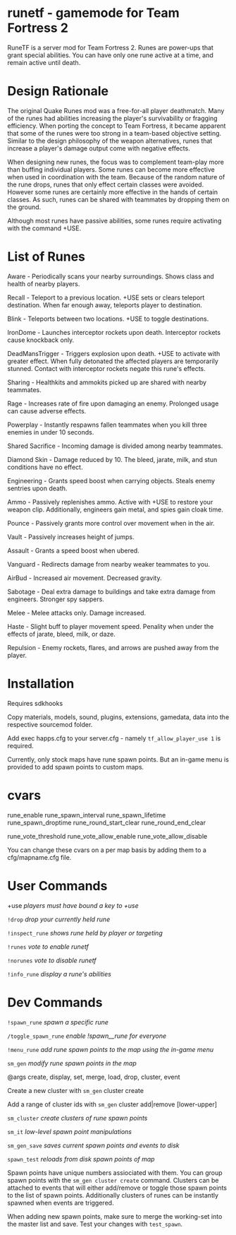 runetf - gamemode for Team Fortress 2
=================

RuneTF is a server mod for Team Fortress 2. Runes are power-ups that grant special abilities. You can have only one rune active at a time, and remain active until death.


Design Rationale
======
The original Quake Runes mod was a free-for-all player deathmatch. Many of the runes had abilities increasing the player's survivability or fragging efficiency. When porting the concept to Team Fortress, it became apparent that some of the runes were too strong in a team-based objective setting. Similar to the design philosophy of the weapon alternatives, runes that increase a player's damage output come with negative effects.

When designing new runes, the focus was to complement team-play more than buffing individual players. Some runes can become more effective when used in coordination with the team. Because of the random nature of the rune drops, runes that only effect certain classes were avoided. However some runes are certainly more effective in the hands of certain classes. As such, runes can be shared with teammates by dropping them on the ground.

Although most runes have passive abilities, some runes require activating with the command +USE.


List of Runes
=======

Aware - Periodically scans your nearby surroundings. Shows class and health of nearby players.

Recall - Teleport to a previous location. +USE sets or clears teleport destination. When far enough away, teleports player to destination.

Blink - Teleports between two locations. +USE to toggle destinations.

IronDome - Launches interceptor rockets upon death. Interceptor rockets cause knockback only.

DeadMansTrigger - Triggers explosion upon death. +USE to activate with greater effect. When fully detonated the affected players are temporarily stunned. Contact with interceptor rockets negate this rune's effects.

Sharing - Healthkits and ammokits picked up are shared with nearby teammates.

Rage - Increases rate of fire upon damaging an enemy. Prolonged usage can cause adverse effects.

Powerplay - Instantly respawns fallen teammates when you kill three enemies in under 10 seconds.

Shared Sacrifice - Incoming damage is divided among nearby teammates.

Diamond Skin - Damage reduced by 10. The bleed, jarate, milk, and stun conditions have no effect.

Engineering - Grants speed boost when carrying objects. Steals enemy sentries upon death.

Ammo - Passively replenishes ammo. Active with +USE to restore your weapon clip. Additionally, engineers gain metal, and spies gain cloak time.

Pounce - Passively grants more control over movement when in the air.

Vault - Passively increases height of jumps.

Assault - Grants a speed boost when ubered.

Vanguard - Redirects damage from nearby weaker teammates to you.

AirBud - Increased air movement. Decreased gravity.

Sabotage - Deal extra damage to buildings and take extra damage from engineers. Stronger spy sappers.

Melee - Melee attacks only. Damage increased.

Haste - Slight buff to player movement speed. Penality when under the effects of jarate, bleed, milk, or daze.

Repulsion - Enemy rockets, flares, and arrows are pushed away from the player.



Installation
=====
Requires sdkhooks

Copy materials, models, sound, plugins, extensions, gamedata, data into the respective sourcemod folder.

Add exec happs.cfg to your server.cfg - namely `tf_allow_player_use 1` is required.


Currently, only stock maps have rune spawn points.  But an in-game menu is provided to add spawn points to custom maps.


cvars
===

rune_enable
rune_spawn_interval
rune_spawn_lifetime
rune_spawn_droptime
rune_round_start_clear
rune_round_end_clear

rune_vote_threshold
rune_vote_allow_enable
rune_vote_allow_disable


You can change these cvars on a per map basis by adding them to a cfg/mapname.cfg file.


User Commands
===
+use _players must have bound a key to +use_

``!drop`` _drop your currently held rune_

``!inspect_rune`` _shows rune held by player or targeting_

``!runes`` _vote to enable runetf_

``!norunes`` _vote to disable runetf_

``!info_rune`` _display a rune's abilities_


Dev Commands
===

``!spawn_rune`` _spawn a specific rune_

``/toggle_spawn_rune`` _enable !spawn__rune for everyone_

``!menu_rune`` _add rune spawn points to the map using the in-game menu_

``sm_gen``  _modify rune spawn points in the map_

@args create, display, set, merge, load, drop, cluster, event

Create a new cluster with `sm_gen` cluster create <clustername>

Add a range of cluster ids with `sm_gen` cluster add|remove <clustername> [lower-upper]

``sm_cluster`` _create clusters of rune spawn points_

``sm_it`` _low-level spawn point manipulations_

``sm_gen_save`` _saves current spawn points and events to disk_

``spawn_test`` _reloads from disk spawn points of map_

Spawn points have unique numbers assiociated with them.  You can group spawn points with the `sm_gen cluster create` command.  Clusters can be attached to events that will either add/remove or toggle those spawn points to the list of spawn points.  Additionally clusters of runes can be instantly spawned when events are triggered.

When adding new spawn points, make sure to merge the working-set into the master list and save.  Test your changes with `test_spawn`.

